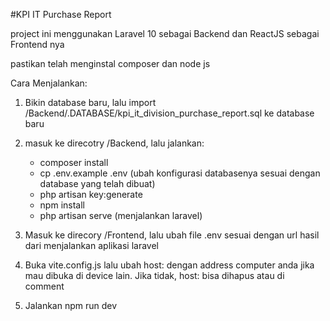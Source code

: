 #KPI IT Purchase Report

project ini menggunakan Laravel 10 sebagai Backend dan ReactJS sebagai Frontend nya

pastikan telah menginstal composer dan node js

Cara Menjalankan: 
1. Bikin database baru, lalu import  /Backend/.DATABASE/kpi_it_division_purchase_report.sql ke database baru
2. masuk ke direcotry /Backend, lalu jalankan:
   - composer install
   - cp .env.example .env (ubah konfigurasi databasenya sesuai dengan database yang telah dibuat)
   - php artisan key:generate
   - npm install
   - php artisan serve (menjalankan laravel)

3. Masuk ke direcory /Frontend, lalu ubah file .env sesuai dengan url hasil dari menjalankan aplikasi laravel 
4. Buka vite.config.js lalu ubah host: dengan address computer anda jika mau dibuka di device lain. Jika tidak, host: bisa dihapus atau di comment
5. Jalankan npm run dev
 
